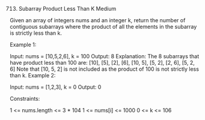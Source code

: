 713. Subarray Product Less Than K
Medium

Given an array of integers nums and an integer k, return the number of contiguous subarrays where the product of all the elements in the subarray is strictly less than k.


Example 1:

Input: nums = [10,5,2,6], k = 100
Output: 8
Explanation: The 8 subarrays that have product less than 100 are:
[10], [5], [2], [6], [10, 5], [5, 2], [2, 6], [5, 2, 6]
Note that [10, 5, 2] is not included as the product of 100 is not strictly less than k.
Example 2:

Input: nums = [1,2,3], k = 0
Output: 0


Constraints:

1 <= nums.length <= 3 * 104
1 <= nums[i] <= 1000
0 <= k <= 106
